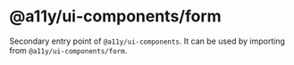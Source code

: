 # @a11y/ui-components/form

Secondary entry point of `@a11y/ui-components`. It can be used by importing from `@a11y/ui-components/form`.
